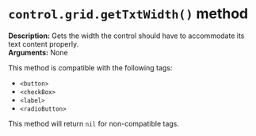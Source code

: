 # `control.grid.getTxtWidth()` method

**Description:** Gets the width the control should have to accommodate its text content properly.<br/>
**Arguments:** None

This method is compatible with the following tags:

- `<button>`
- `<checkBox>`
- `<label>`
- `<radioButton>`

This method will return `nil` for non-compatible tags.